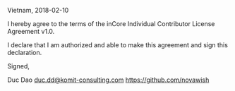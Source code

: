 Vietnam, 2018-02-10

I hereby agree to the terms of the inCore Individual Contributor License
Agreement v1.0.

I declare that I am authorized and able to make this agreement and sign this
declaration.

Signed,

Duc Dao duc.dd@komit-consulting.com https://github.com/novawish
